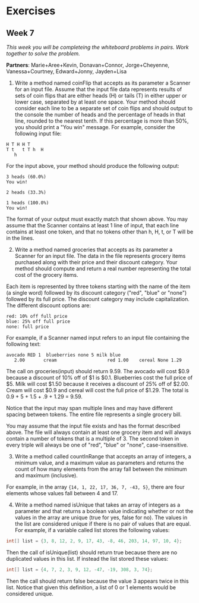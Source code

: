 # Exercises
## Week 7
_This week you will be completeing the whiteboard problems in pairs. Work together to solve the problem._

__Partners__: Marie+Aree+Kevin, Donavan+Connor, Jorge+Cheyenne, Vanessa+Courtney, Edward+Jonny, Jayden+Lisa

1. Write a method named coinFlip that accepts as its parameter a Scanner for an input file. Assume that the input file data represents results of sets of coin flips that are either heads (H) or tails (T) in either upper or lower case, separated by at least one space. Your method should consider each line to be a separate set of coin flips and should output to the console the number of heads and the percentage of heads in that line, rounded to the nearest tenth. If this percentage is more than 50%, you should print a "You win" message. For example, consider the following input file:

  ```
  H T H H T
  T t   t T h  H
     h
  ```

  For the input above, your method should produce the following output:

  ```
  3 heads (60.0%)
  You win!

  2 heads (33.3%)

  1 heads (100.0%)
  You win!
  ```

  The format of your output must exactly match that shown above. You may assume that the Scanner contains at least 1 line of input, that each line contains at least one token, and that no tokens other than h, H, t, or T will be in the lines.
  
2. Write a method named groceries that accepts as its parameter a Scanner for an input file. The data in the file represents grocery items purchased along with their price and their discount category. Your method should compute and return a real number representing the total cost of the grocery items.

  Each item is represented by three tokens starting with the name of the item (a single word) followed by its discount category ("red", "blue" or "none") followed by its full price. The discount category may include capitalization. The different discount options are:

  ```
  red: 10% off full price
  blue: 25% off full price
  none: full price
  ```
  
  For example, if a Scanner named input refers to an input file containing the following text:

  ```
  avocado RED 1  blueberries none 5 milk blue 
     2.00       cream                   red 1.00    cereal None 1.29
  ```
  
  The call on groceries(input) should return 9.59. The avocado will cost $0.9 because a discount of 10% off of $1 is $0.1. Blueberries cost the full price of $5. Milk will cost $1.50 because it receives a discount of 25% off of $2.00. Cream will cost $0.9 and cereal will cost the full price of $1.29. The total is 0.9 + 5 + 1.5 + .9 + 1.29 = 9.59.

  Notice that the input may span multiple lines and may have different spacing between tokens. The entire file represents a single grocery bill.

  You may assume that the input file exists and has the format described above. The file will always contain at least one grocery item and will always contain a number of tokens that is a multiple of 3. The second token in every triple will always be one of "red", "blue" or "none", case-insensitive.
  
3. Write a method called countInRange that accepts an array of integers, a minimum value, and a maximum value as parameters and returns the count of how many elements from the array fall between the minimum and maximum (inclusive).

  For example, in the array `{14, 1, 22, 17, 36, 7, -43, 5}`, there are four elements whose values fall between 4 and 17.

4. Write a method named isUnique that takes an array of integers as a parameter and that returns a boolean value indicating whether or not the values in the array are unique (true for yes, false for no). The values in the list are considered unique if there is no pair of values that are equal. For example, if a variable called list stores the following values:

  ```java
  int[] list = {3, 8, 12, 2, 9, 17, 43, -8, 46, 203, 14, 97, 10, 4};
  ```

  Then the call of isUnique(list) should return true because there are no duplicated values in this list. If instead the list stored these values:

  ```java
  int[] list = {4, 7, 2, 3, 9, 12, -47, -19, 308, 3, 74};
  ```

  Then the call should return false because the value 3 appears twice in this list. Notice that given this definition, a list of 0 or 1 elements would be considered unique.
